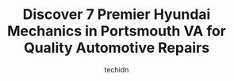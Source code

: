 ---
layout: ampstory
image: https://images.unsplash.com/photo-1635249477961-163809b2f764?ixlib=rb-4.0.3&ixid=MnwxMjA3fDB8MHxwaG90by1wYWdlfHx8fGVufDB8fHx8&auto=format&fit=crop&w=640&h=853&q=80
author: techidn
featured: false
description: When it comes to maintaining and repairing your vehicle in Portsmouth VA, USA, you deserve nothing but the best. Thats why the 7 best Hyundai Mechanic in the area are here to offer their ex
title: Discover 7 Premier Hyundai Mechanics in Portsmouth VA for Quality Automotive Repairs
cover:
   title: Discover 7 Premier Hyundai Mechanics in Portsmouth VA for Quality Automotive Repairs
   subtitle: Rickpate
   background: https://images.unsplash.com/photo-1635249477961-163809b2f764?ixlib=rb-4.0.3&ixid=MnwxMjA3fDB8MHxwaG90by1wYWdlfHx8fGVufDB8fHx8&auto=format&fit=crop&w=640&h=853&q=80

pages: 
 - layout: thirds
   top: <h1>#1 Tire Choice Auto Service Centers</h1>
   bottom: "<p>The service manager and his team was outstanding.  I think i just found a new Servive center.</p>"
   background: https://www.knot35.com/toplist/wp-content/uploads/2023/06/best-hyundai-mechanic-1-in-portsmouth-va-1685834130.jpeg
   backgroundblur: true
 - layout: thirds
   top: <h1>#2 Hall Hyundai Chesapeake</h1>
   bottom: "<p>3416 Western Branch Blvd, Chesapeake, VA 23321, United States</p>"
   background: https://www.knot35.com/toplist/wp-content/uploads/2023/06/best-hyundai-mechanic-2-in-portsmouth-va-1685834130.jpeg
   cta:
      link: https://www.knot35.com/toplist/discover-7-premier-hyundai-mechanics-in-portsmouth-va-for-quality-automotive-repairs/
      text: Discover 7 Premier Hyundai Mechanics in Portsmouth VA for Quality Automotive Repairs
 - layout: thirds
   top: <h1>#3 Hyundai Service - Priority Hyundai</h1>
   bottom: "<p>1499 S Military Hwy, Chesapeake, VA 23320, United States</p>"
   background: https://www.knot35.com/toplist/wp-content/uploads/2023/06/best-hyundai-mechanic-3-in-portsmouth-va-1685834131.jpeg
   cta:
      link: https://www.knot35.com/toplist/discover-7-premier-hyundai-mechanics-in-portsmouth-va-for-quality-automotive-repairs/
      text: Discover 7 Premier Hyundai Mechanics in Portsmouth VA for Quality Automotive Repairs
 - layout: thirds
   top: <h1>#4 McCartys Wheel Shop inc.</h1>
   bottom: "<p>515 Broad St, Portsmouth, VA 23707, United States</p>"
   background: https://images.unsplash.com/photo-1552083974-186346191183?ixlib=rb-4.0.3&ixid=MnwxMjA3fDB8MHxwaG90by1wYWdlfHx8fGVufDB8fHx8&auto=format&fit=crop&w=640&h=853&q=80
   cta:
      link: https://www.knot35.com/toplist/discover-7-premier-hyundai-mechanics-in-portsmouth-va-for-quality-automotive-repairs/
      text: Discover 7 Premier Hyundai Mechanics in Portsmouth VA for Quality Automotive Repairs
 - layout: thirds
   top: <h1>#5 Salas Auto Services</h1>
   bottom: "<p>4350 Portsmouth Blvd, Portsmouth, VA 23701, United States</p>"
   background: https://images.unsplash.com/photo-1618005182384-a83a8bd57fbe?ixlib=rb-4.0.3&ixid=MnwxMjA3fDB8MHxwaG90by1wYWdlfHx8fGVufDB8fHx8&auto=format&fit=crop&w=640&h=853&q=80
   cta:
      link: https://www.knot35.com/toplist/discover-7-premier-hyundai-mechanics-in-portsmouth-va-for-quality-automotive-repairs/
      text: Discover 7 Premier Hyundai Mechanics in Portsmouth VA for Quality Automotive Repairs
 - layout: thirds
   top: <h1>#6 Montemotors llc.</h1>
   bottom: "<p>3605 Dartmouth St, Portsmouth, VA 23707, United States</p>"
   background: https://plus.unsplash.com/premium_photo-1664640458616-3c74f8cb4589?ixlib=rb-4.0.3&ixid=MnwxMjA3fDB8MHxwaG90by1wYWdlfHx8fGVufDB8fHx8&auto=format&fit=crop&w=640&h=853&q=80
   cta:
      link: https://www.knot35.com/toplist/discover-7-premier-hyundai-mechanics-in-portsmouth-va-for-quality-automotive-repairs/
      text: Discover 7 Premier Hyundai Mechanics in Portsmouth VA for Quality Automotive Repairs
 - layout: thirds
   top: <h1>#7 Canady & Branch</h1>
   bottom: "<p>2525 Airline Blvd, Portsmouth, VA 23701, United States</p>"
   background: https://images.unsplash.com/photo-1564951434112-64d74cc2a2d7?ixlib=rb-4.0.3&ixid=MnwxMjA3fDB8MHxwaG90by1wYWdlfHx8fGVufDB8fHx8&auto=format&fit=crop&w=640&h=853&q=80
   cta:
      link: https://www.knot35.com/toplist/discover-7-premier-hyundai-mechanics-in-portsmouth-va-for-quality-automotive-repairs/
      text: Discover 7 Premier Hyundai Mechanics in Portsmouth VA for Quality Automotive Repairs
 - layout: thirds
   middle: Continue reading...
   background: https://images.unsplash.com/photo-1553949345-eb786bb3f7ba?ixlib=rb-4.0.3&ixid=MnwxMjA3fDB8MHxwaG90by1wYWdlfHx8fGVufDB8fHx8&auto=format&fit=crop&w=640&h=853&q=80
   cta:
      link: https://www.knot35.com/toplist/discover-7-premier-hyundai-mechanics-in-portsmouth-va-for-quality-automotive-repairs/
      text: Discover 7 Premier Hyundai Mechanics in Portsmouth VA for Quality Automotive Repairs
      
---